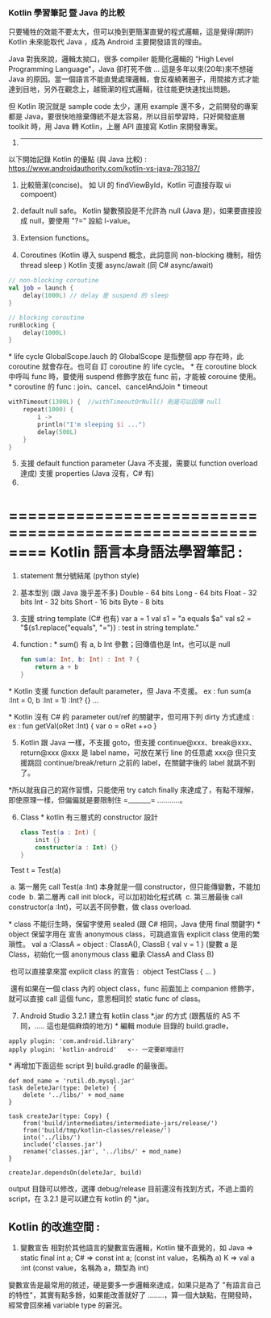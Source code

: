 ### Kotlin 學習筆記 暨 Java 的比較

只要犧牲的效能不要太大，但可以換到更簡潔直覺的程式邏輯，這是覺得(期許) Kotlin 未來能取代 Java ，成為 Android 主要開發語言的理由。

Java 對我來說，邏輯太拗口，很多 compiler 能簡化邏輯的 "High Level Programming Language"，Java 卻打死不做 ... 這是多年以來(20年)來不想碰 Java 的原因。當一個語言不能直覺處理邏輯，會反複繞著圈子，用間接方式才能達到目地，另外在觀念上，越簡潔的程式邏輯，往往能更快速找出問題。

但 Kotlin 現況就是 sample code 太少，運用 example 還不多，之前開發的專案都是 Java，要很快地捨棄傳統不是太容易，所以目前學習時，只好開發底層 toolkit 時，用 Java 轉 Kotlin，上層 API 直接寫 Kotlin 來開發專案。

1. ------

以下開始記錄 Kotlin 的優點 (與 Java 比較) :
https://www.androidauthority.com/kotlin-vs-java-783187/

1. 比較簡潔(concise)。
      如 UI 的 findViewById，Kotlin 可直接存取 ui compoent)

2. default null safe。
      Kotlin 變數預設是不允許為 null (Java 是)，如果要直接設成 null，要使用 "?=" 設給 l-value。

3. Extension functions。

4. Coroutines (Kotlin 導入 suspend 概念，此詞意同 non-blocking 機制，相仿 thread sleep )
      Kotlin 支援 async/await (同 C# async/await)

```kotlin
// non-blocking coroutine
val job = launch {
    delay(1000L) // delay 是 suspend 的 sleep
}

// blocking coroutine
runBlocking {
    delay(1000L)
}
```



   \* life cycle
     GlobalScope.lauch 的 GlobalScope 是指整個 app 存在時，此 coroutine 就會存在。也可自     訂 coroutine 的 life cycle。
   \* 在 coroutine block 中呼叫 func 時，要使用 suspend 修飾字放在 func 前，才能被 corouine     使用。
   \* coroutine 的 func : join、cancel、cancelAndJoin
   \* timeout

```kotlin
withTimeout(1300L) {  //withTimeoutOrNull() 則是可以回傳 null
    repeat(1000) {
        i ->
        println("I'm sleeping $i ...")
        delay(500L)
    }
}
```



5. 支援 default function parameter (Java 不支援，需要以 function overload 達成)
      支援 properties (Java 沒有，C# 有)
6. 


========================================================
Kotlin 語言本身語法學習筆記 :
========================================================

1. statement 無分號結尾 (python style)

2. 基本型別 (跟 Java 幾乎差不多)
      Double - 64 bits
      Long - 64 bits
      Float - 32 bits
      Int - 32 bits
      Short - 16 bits
      Byte - 8 bits

3. 支援 string template (C# 也有)
    var a = 1
    val s1 = "a equals $a"
    val s2 = "${s1.replace("equals", "=")} : test in string template."

4. function :
      \* sum() 有 a, b Int 參數；回傳值也是 Int，也可以是 null

    ```kotlin
    fun sum(a: Int, b: Int) : Int ? {
        return a + b
    }
    ```

    

  \* Kotlin 支援 function default parameter，但 Java 不支援。
    ex : fun sum(a :Int = 0, b :Int = 1) :Int? {} ...

  \* Kotlin 沒有 C# 的 parameter out/ref 的關鍵字，但可用下列 dirty 方式達成 :
      ex : fun getVal(oRet :Int) {
           var o = oRet
           ++o
         }

5. Kotlin 跟 Java 一樣，不支援 goto，但支援 continue@xxx、break@xxx、return@xxx
      @xxx 是 label name，可放在某行 line 的任意處 xxx@
      但只支援跳回 continue/break/return 之前的 label，在關鍵字後的 label 就跳不到了。

  *所以就我自己的寫作習慣，只能使用 try catch finally 來達成了，有點不理解，即使原理一樣，但偏偏就是要限制住 =_______= ...........。

6. Class
      \* kotlin 有三層式的 constructor 設計

    ```kotlin
    class Test(a : Int) {
        init {}
        constructor(a : Int) {}
    }
    ```

​      Test t = Test(a)

​      a. 第一層先 call Test(a :Int) 本身就是一個 constructor，但只能傳變數，不能加code
​      b. 第二層再 call init block，可以加初始化程式碼
​      c. 第三層最後 call constructor(a :Int)，可以丟不同參數，做 class overload.

  \* class 不能衍生時，保留字使用 sealed (跟 C# 相同，Java 使用 final 關鍵字)
  \* object 保留字用在 宣告 anonymous class，可跳過宣告 explicit class 使用的繁瑣性。
     val a :ClassA = object : ClassA(), ClassB { val v = 1 }
     (變數 a 是 Class，初始化一個 anonymous class 繼承 ClassA and Class B)

​     也可以直接拿來當 explicit class 的宣告 :
​       object TestClass { ... }

​     還有如果在一個 class 內的 object class，func 前面加上 companion 修飾字，就可以直接 call 這個 func，意思相同於 static func of class。

7. Android Studio 3.2.1 建立有 kotlin class *.jar 的方式
    (跟舊版的 AS 不同，..... 這也是個麻煩的地方)
      \* 編輯 module 目錄的 build.gradle，

```
apply plugin: 'com.android.library'
apply plugin: 'kotlin-android'   <-- 一定要新增這行
```


   \* 再增加下面這些 script 到 build.gradle 的最後面。

```
def mod_name = 'rutil.db.mysql.jar'
task deleteJar(type: Delete) {
    delete '../libs/' + mod_name
}

task createJar(type: Copy) {
    from('build/intermediates/intermediate-jars/release/')
    from('build/tmp/kotlin-classes/release/')
    into('../libs/')
    include('classes.jar')
    rename('classes.jar', '../libs/' + mod_name)
}

createJar.dependsOn(deleteJar, build)
```


output 目錄可以修改，選擇 debug/release 目前還沒有找到方式，不過上面的 script，在 3.2.1 是可以建立有 kotlin 的 *.jar。

## Kotlin 的改進空間 :

1. 變數宣告
    相對於其他語言的變數宣告邏輯，Kotlin 蠻不直覺的，如
    Java => static final int a;
    C# => const int a;     (const int value，名稱為 a)
    K  => val a :int  (const value，名稱為 a，類型為 int)

變數宣告是最常用的敘述，硬是要多一步邏輯來達成，如果只是為了 "有語言自己的特性"，其實有點多餘，如果能改善就好了 ........，算一個大缺點，在開發時，經常會回來補 variable type 的窘況。
